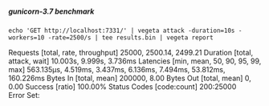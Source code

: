 ##### gunicorn-3.7 benchmark

`echo 'GET http://localhost:7331/' | vegeta attack -duration=10s -workers=10 -rate=2500/s | tee results.bin | vegeta report`

Requests      [total, rate, throughput]         25000, 2500.14, 2499.21
Duration      [total, attack, wait]             10.003s, 9.999s, 3.736ms
Latencies     [min, mean, 50, 90, 95, 99, max]  563.135µs, 4.519ms, 3.437ms, 6.136ms, 7.494ms, 53.812ms, 160.226ms
Bytes In      [total, mean]                     200000, 8.00
Bytes Out     [total, mean]                     0, 0.00
Success       [ratio]                           100.00%
Status Codes  [code:count]                      200:25000  
Error Set:

